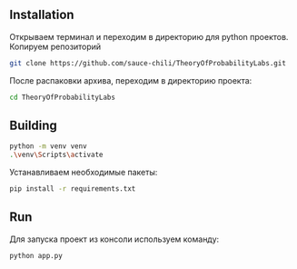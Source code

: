 ## Installation
Открываем терминал и переходим в директорию для python проектов.
Копируем репозиторий
```sh
git clone https://github.com/sauce-chili/TheoryOfProbabilityLabs.git
```
После распаковки архива, переходим в директорию проекта:
```sh
cd TheoryOfProbabilityLabs
```
## Building
```sh
python -m venv venv
.\venv\Scripts\activate
```
Устанавливаем необходимые пакеты:
```sh
pip install -r requirements.txt
```
## Run
Для запуска проект из консоли используем команду:
```sh
python app.py
```
